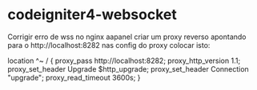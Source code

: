 # codeigniter4-websocket

Corrigir erro de wss no nginx aapanel
criar um proxy reverso apontando para o http://localhost:8282
nas config do proxy colocar isto:

location ^~ /
{
    proxy_pass http://localhost:8282;
    proxy_http_version 1.1;
    proxy_set_header Upgrade $http_upgrade;
    proxy_set_header Connection "upgrade";
    proxy_read_timeout 3600s;
}
